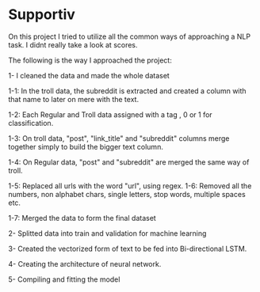 # Supportiv

On this project I tried to utilize all the common ways of approaching a NLP task. I didnt really take a look at scores. 

The following is the way I approached the project:

1- I cleaned the data and made the whole dataset 


  1-1: In the troll data, the subreddit is extracted and created a column with that name to later on mere with the text.
  
  1-2: Each Regular and Troll data assigned with a tag , 0 or 1 for classification.
  
  1-3: On troll data, "post", "link_title" and "subreddit" columns merge together simply to build the bigger text column.
  
  1-4: On Regular data, "post" and "subreddit" are merged the same way of troll.
  
  1-5: Replaced all urls with the word "url", using regex.
  1-6: Removed all the numbers, non alphabet chars, single letters, stop words, multiple spaces etc.
  
  1-7: Merged the data to form the final dataset
  
  
 2- Splitted data into train and validation for machine learning
 
 3- Created the vectorized form of text to be fed into Bi-directional LSTM.
 
 4- Creating the architecture of neural network.
 
 5- Compiling and fitting the model
